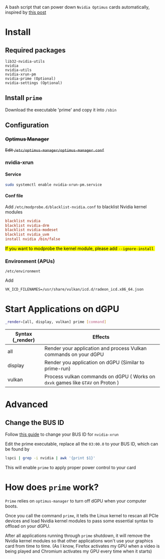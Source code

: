 A bash script that can power down `Nvidia Optimus` cards automatically, inspired by [this post](https://www.reddit.com/r/linux_gaming/comments/sqqzl4/nvidia_primerun_on_wayland_instead_of_nvidiaxrun/)

# Install

## Required packages

```pacman
lib32-nvidia-utils
nvidia
nvidia-utils
nvidia-xrun-pm
nvidia-prime (Optional)
nvidia-settings (Optional)
```

## Install `prime`

Download the executable 'prime' and copy it into `/sbin`

## Configuration

### ~~Optimus Manager~~

~~Edit `/etc/optimus-manager/optimus-manager.conf`~~

### nvidia-xrun

#### Service

```bash
sudo systemctl enable nvidia-xrun-pm.service
```



#### Conf file

Add `/etc/modprobe.d/blacklist-nvidia.conf` to blacklist Nvidia kernel modules

```blacklist-nvidia.conf
blacklist nvidia
blacklist nvidia-drm
blacklist nvidia-modeset
blacklist nvidia_uvm
install nvidia /bin/false
```

<mark> If you want to modprobe the kernel module, please add `--ignore-install` </mark>

### Environment (APUs)

`/etc/environment`

Add

```environment
VK_ICD_FILENAMES=/usr/share/vulkan/icd.d/radeon_icd.x86_64.json
```



# Start Applications on dGPU

```bash
_render=[all, display, vulkan] prime [command]
```

| Syntax (_render) | Effects                                                      |
| ---------------- | ------------------------------------------------------------ |
| all              | Render your application and process Vulkan commands on your dGPU |
| display          | Render you application on dGPU (Similar to prime-run)        |
| vulkan           | Process vulkan commands on dGPU ( Works on `dxvk` games like `GTAV` on Proton ) |

# Advanced

## Change the BUS ID

Follow [this guide](https://github.com/Witko/nvidia-xrun#setting-the-right-bus-id) to change your BUS ID for `nvidia-xrun`

Edit the prime executable, replace all the `03:00.0` to your BUS ID, which can be found by 

```bash
lspci | grep -i nvidia | awk '{print $1}'
```



This will enable `prime` to apply proper power control to your card

# How does `prime` work?

`Prime` relies on `optimus-manager` to turn off dGPU when your computer boots.

Once you call the command `prime`, it tells the Linux kernel to rescan all PCIe devices and load Nvidia kernel modules to pass some essential syntax to offload on your dGPU.

After all applications running through `prime` shutdown, it will remove the Nvidia kernel modules so that other  applications won't use your graphics card from time to time. (As I know, Firefox activates my GPU when a video is being played and Chromium activates my GPU every time when it starts)

